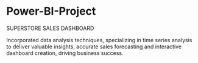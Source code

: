 # Power-BI-Project
SUPERSTORE SALES DASHBOARD

Incorporated data analysis techniques, specializing in time series analysis to deliver valuable insights,
accurate sales forecasting and interactive dashboard creation, driving business success.
